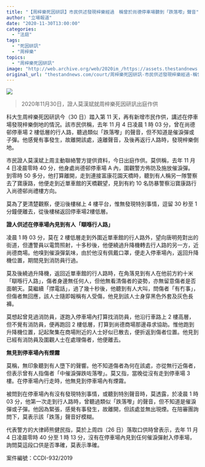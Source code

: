 ```yaml
---
title: "【周梓樂死因研訊】市民供述發現梓樂經過　稱曾於尚德停車場聽到「跌落嚟」聲音"
author: "立場報道"
date: "2020-11-30T13:00:00"
categories:
  - "法庭"
tags:
  - "死因研訊"
  - "周梓樂"
topics:
  - "周梓樂死因研訊"
image: "http://web.archive.org/web/2020im_/https://assets.thestandnews.com/media/photos/Untitled-1-09_KClET_7erZRDE.png"
original_url: "thestandnews.com/court/周梓樂死因研訊-市民供述發現梓樂經過-稱曾於尚德停車場聽到-跌落嚟-聲音"
---
```

![](http://web.archive.org/web/2020im_/https://assets.thestandnews.com/media/photos/Untitled-1-09_KClET_7erZRDE.png)
> 2020年11月30日，證人莫漢斌就周梓樂死因研訊出庭作供

科大生周梓樂死因研訊今（30 日）踏入第 11 天，再有新增巿民作供，講述在停車場發現梓樂倒地的情況。該巿民供稱，去年 11 月 4 日凌晨 1 時 03 分，曾在尚德邨停車場 2 樓低層的行人路，聽過類似「跌落嚟」的聲音，但不知道是催淚彈或子彈。他感覺有事發生，故離開該處，遠離聲音，及後再返行人路時，發現梓樂倒地。

市民證人莫漢斌上周主動聯絡警方提供資料，今日出庭作供。莫供稱，去年 11 月 4 日凌晨零時 40 分，他身處尚德邨停車場 A 內，圍觀警方佈防及施放催淚彈。到零時 50 多分，他打算離開，走到連接富康花園天橋時，聽到有人稱另一隊警察去了寶康路，他便走到近單車館的天橋觀望，見到有約 10 名防暴警察沿寶康路行入尚德邨尚禮樓方向。

莫為了更清楚觀察，便沿後樓梯上 4 樓平台，惟無發現特別事情，逗留 30 秒至 1 分鐘便離去，從後樓梯返回停車場2樓低層。

**證人供述在停車場內見到有人「瞓喺行人路」**

凌晨 1 時 03 分，莫在 2 樓低層走到外圍近單車館的行人路外，望向唐明苑對出的街道，但遭警員以電筒照射，十多秒後，他便繞過升降機轉去行人路的另一方，近尚德商場。他嗅到催淚彈氣味，由於他沒有佩戴口罩，便走入停車場內，返回升降機位置，期間見到消防員行過。

莫及後繞過升降機，返回近單車館的行人路時，在角落見到有人在他前方約十米「瞓喺行人路」，傷者身邊無任何人，但他無看清傷者的姿勢，亦無留意傷者是否面朝天。莫繼續「㩒電話」，過了幾十秒後，他聽到有人大叫，問傷者「有冇事」，但傷者無回應，該人士隨即報稱有人受傷，他見到該人士身穿黑色外套及灰色長褲。

莫想起曾見過消防員，遂跑入停車場內打算找消防員，他沿行車路上 2 樓高層，但不覺有消防員，便再跑回 2 樓低層，打算到尚德商場那邊尋求協助。惟他跑到升降機位置，記起聚集在商場附近的人士好似已散去，便折返到傷者位置。他見到已經有消防員及圍觀人士在處理傷者，他便離去。

**無見到停車場內有煙霧**

莫稱，無印象聽到有人墮下的聲響。他不知道傷者為何在該處，亦從無行近傷者，但表示曾有人指傷者「中催淚彈跌咗落嚟」。莫又指，當晚從沒有走到停車場 3 樓。在停車場內行走時，他無見到停車場內有煙霧。

被問到在停車場內有沒有發現特別事情，或聽到特別聲音時，莫透露，於凌晨 1 時 03 分，他第一次走到行人路時，曾聽過類似「跌落嚟」的聲音，但不知道是催淚彈或子彈。他因為緊張，感覺有事發生，故離開，但該處並無出現煙。在陪審團詢問下，莫表示該「跌落」聲音好模糊。

代表警方的大律師熊健民指，莫於上周四（26 日）落取口供時曾表示，去年 11 月 4 日凌晨零時 40 分至 1 時 13 分，沒有在停車場內見到仼何催淚彈射入停車場，詢問莫這段口供是否準確，莫表示準確。

案件編號：CCDI-932/2019